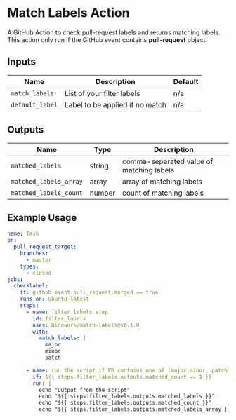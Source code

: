 # Match Labels Action

A GitHub Action to check pull-request labels and returns matching labels. This action only run if the GitHub event contains **pull-request** object. 



## Inputs

| Name | Description | Default |
|------|-------------|---------|
| `match_labels` | List of your filter labels | n/a |
| `default_label` | Label to be applied if no match | n/a |



## Outputs
| Name | Type | Description |
| ------ | ---- | ----------- |
| `matched_labels` | string | comma-separated value of matching labels |
| `matched_labels_array` | array | array of matching labels |
| `matched_labels_count` | number | count of matching labels |




## Example Usage

```yaml
name: Task
on:
  pull_request_target:
    branches:
      - master
    types:
      - closed
jobs:
  checklabel:
    if: github.event.pull_request.merged == true
    runs-on: ubuntu-latest
    steps:
      - name: filter labels step 
        id: filter_labels
        uses: binowork/match-labels@v0.1.0
        with:
          match_labels: |
            major
            minor
            patch

      - name: run the script if PR contains one of [major,minor, patch]
        if: ${{ steps.filter_labels.outputs.matched_count == 1 }}
        run: |
          echo "Output from the script"
          echo "${{ steps.filter_labels.outputs.matched_labels }}"
          echo "${{ steps.filter_labels.outputs.matched_count }}"
          echo "${{ steps.filter_labels.outputs.matched_labels_array }}"
```